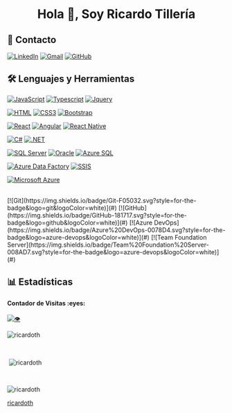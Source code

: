 <h1 align="center">Hola 👋, Soy Ricardo Tillería</h1>

## 🤝 Contacto
[![LinkedIn](https://img.shields.io/badge/LinkedIn-%230077B5.svg?&style=for-the-badge&logo=linkedin&logoColor=white)](https://www.linkedin.com/in/ricardo-tilleria)
[![Gmail](https://img.shields.io/badge/Gmail-D14836?style=for-the-badge&logo=gmail&logoColor=white)](mailto:ricardotilleriaochoa@gmail.com)
[![GitHub](https://img.shields.io/badge/GitHub-%23181717.svg?&style=for-the-badge&logo=github&logoColor=white)](https://github.com/ricardoth)

## 🛠️ Lenguajes y Herramientas
[![JavaScript](https://img.shields.io/badge/JavaScript-F7DF1E?style=for-the-badge&logo=javascript&logoColor=white&labelColor=101010)](#)
[![Typescript](https://img.shields.io/badge/typescript%20-%23007ACC.svg?&style=for-the-badge&logo=typescript&logoColor=white)](#)
[![Jquery](https://img.shields.io/badge/jquery3%20-%231572B6.svg?&style=for-the-badge&logo=jquery&logoColor=white&labelColor=101010)](#)
</br>

[![HTML](https://img.shields.io/badge/html5%20-%23E34F26.svg?&style=for-the-badge&logo=html5&logoColor=white&labelColor=101010)](#)
[![CSS3](https://img.shields.io/badge/css3%20-%231572B6.svg?&style=for-the-badge&logo=css3&logoColor=white&labelColor=101010)](#)
[![Bootstrap](https://img.shields.io/badge/bootstrap%20-%23563D7C.svg?&style=for-the-badge&logo=bootstrap&logoColor=white&labelColor=101010)](#)
</br>

[![React](https://img.shields.io/badge/react%20-%2320232a.svg?&style=for-the-badge&logo=react&logoColor=%2361DAFB&labelColor=101010)](#)
[![Angular](https://img.shields.io/badge/angular%20-%23DD0031.svg?&style=for-the-badge&logo=angular&logoColor=white&labelColor=101010)](#)
[![React Native](https://img.shields.io/badge/React%20Native-61DAFB.svg?style=for-the-badge&logo=react&logoColor=black)](#)
</br>

[![C#](https://img.shields.io/badge/C%23-239120?style=for-the-badge&logo=csharp&logoColor=white)](#)
[![.NET](https://img.shields.io/badge/.NET-512BD4.svg?style=for-the-badge&logo=dotnet&logoColor=white)](#)
</br>

[![SQL Server](https://img.shields.io/badge/SQL%20Server-%23007AFF.svg?&style=for-the-badge&logo=microsoft-sql-server&logoColor=white)](https://www.microsoft.com/en-us/sql-server/sql-server-downloads)
[![Oracle](https://img.shields.io/badge/Oracle-F80000.svg?style=for-the-badge&logo=oracle&logoColor=white)](#)
[![Azure SQL](https://img.shields.io/badge/Azure%20SQL-0078D4.svg?style=for-the-badge&logo=microsoft-sql-server&logoColor=white)](#)
</br>

[![Azure Data Factory](https://img.shields.io/badge/Azure%20Data%20Factory-0078D4.svg?style=for-the-badge&logo=microsoft-azure&logoColor=white)](#)
[![SSIS](https://img.shields.io/badge/SSIS-CC2927.svg?style=for-the-badge&logo=microsoft-sql-server&logoColor=white)](#)
</br>

[![Microsoft Azure](https://img.shields.io/badge/Microsoft%20Azure-0089D6?style=for-the-badge&logo=microsoftazure&logoColor=white)](https://azure.microsoft.com/)

</br>
[![Git](https://img.shields.io/badge/Git-F05032.svg?style=for-the-badge&logo=git&logoColor=white)](#)
[![GitHub](https://img.shields.io/badge/GitHub-181717.svg?style=for-the-badge&logo=github&logoColor=white)](#)
[![Azure DevOps](https://img.shields.io/badge/Azure%20DevOps-0078D4.svg?style=for-the-badge&logo=azure-devops&logoColor=white)](#)
[![Team Foundation Server](https://img.shields.io/badge/Team%20Foundation%20Server-008AD7.svg?style=for-the-badge&logo=azure-devops&logoColor=white)](#)


## :bar_chart: Estadísticas 
<h4 align="left">Contador de Visitas :eyes:</h4>

[![👁️](https://komarev.com/ghpvc/?username=ricardoth&label=Profile%20views&color=0e75b6&style=for-the-badge)](https://komarev.com/ghpvc/?username=ricardoth)

<p><img align="center"
    src="https://github-readme-stats.vercel.app/api/top-langs?username=ricardoth&show_icons=true&locale=en&bg_color=0d1117&text_color=ffffff&layout=compact"
    alt="ricardoth" 
    bg_color=#808080/></p>

<br>

<p>&nbsp;<img align="center" src="https://github-readme-stats.vercel.app/api?username=ricardoth&show_icons=true&locale=en&bg_color=0d1117&text_color=ffffff&repo=convoychat"
    alt="ricardoth" /></p>

<br>

<p><img align="center" src="https://github-readme-streak-stats.herokuapp.com/?user=ricardoth&theme=dark&background=0d1117&date_format=M%20j%5B%2C%20Y%5D" alt="ricardoth" /></p>

[ricardoth](https://github.com/ricardoth)
